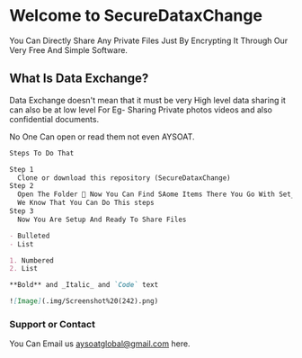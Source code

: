 # Welcome to SecureDataxChange 

You Can Directly Share Any Private Files Just By Encrypting It Through Our Very Free And Simple Software.

## What Is Data Exchange?

Data Exchange doesn't mean that it must be very High level data sharing it can also be at low level
For Eg- Sharing Private photos videos and also confidential documents.

No One Can open or read them not even AYSOAT.  
```markdown
Steps To Do That 

Step 1
  Clone or download this repository (SecureDataxChange)
Step 2
  Open The Folder 📂 Now You Can Find SAome Items There You Go With Set_Me_Up_First.exe And Setup The Things...
  We Know That You Can Do This steps
Step 3
  Now You Are Setup And Ready To Share Files

- Bulleted
- List

1. Numbered
2. List

**Bold** and _Italic_ and `Code` text

![Image](.img/Screenshot%20(242).png)
```

### Support or Contact

You Can Email us aysoatglobal@gmail.com here.

